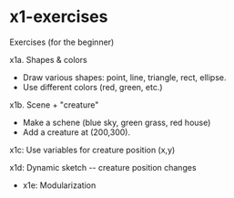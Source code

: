 # x1-exercises
Exercises (for the beginner)

x1a.  Shapes & colors  
  * Draw various shapes:  point, line, triangle, rect, ellipse.   
  * Use different colors (red, green, etc.)

x1b.  Scene + "creature"
  * Make a schene (blue sky, green grass, red house)
  * Add a creature at (200,300).  
 
x1c:  Use variables for creature position (x,y)  

x1d:  Dynamic sketch -- creature position changes    

* x1e:  Modularization
